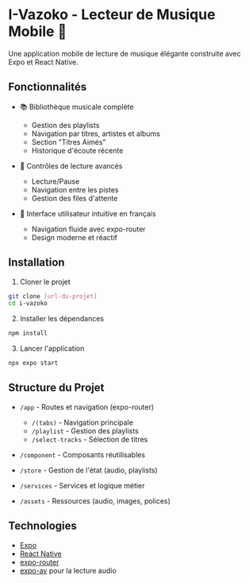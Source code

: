 # I-Vazoko - Lecteur de Musique Mobile 🎵

Une application mobile de lecture de musique élégante construite avec Expo et React Native.

## Fonctionnalités

- 📚 Bibliothèque musicale complète

  - Gestion des playlists
  - Navigation par titres, artistes et albums
  - Section "Titres Aimés"
  - Historique d'écoute récente

- 🎵 Contrôles de lecture avancés

  - Lecture/Pause
  - Navigation entre les pistes
  - Gestion des files d'attente

- 📱 Interface utilisateur intuitive en français
  - Navigation fluide avec expo-router
  - Design moderne et réactif

## Installation

1. Cloner le projet

```bash
git clone [url-du-projet]
cd i-vazoko
```

2. Installer les dépendances

```bash
npm install
```

3. Lancer l'application

```bash
npx expo start
```

## Structure du Projet

- `/app` - Routes et navigation (expo-router)

  - `/(tabs)` - Navigation principale
  - `/playlist` - Gestion des playlists
  - `/select-tracks` - Sélection de titres

- `/component` - Composants réutilisables
- `/store` - Gestion de l'état (audio, playlists)
- `/services` - Services et logique métier
- `/assets` - Ressources (audio, images, polices)

## Technologies

- [Expo](https://expo.dev)
- [React Native](https://reactnative.dev)
- [expo-router](https://docs.expo.dev/router/introduction)
- [expo-av](https://docs.expo.dev/versions/latest/sdk/av/) pour la lecture audio

